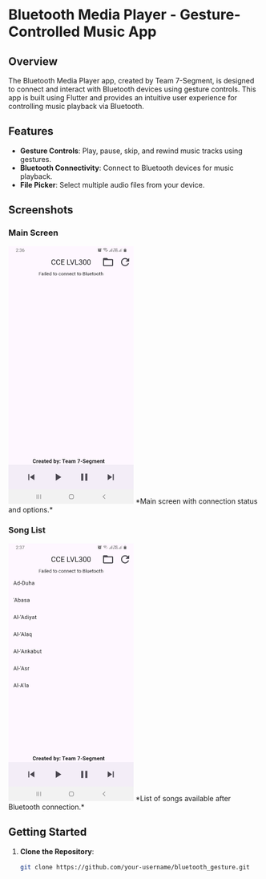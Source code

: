 # Bluetooth Media Player - Gesture-Controlled Music App

## Overview
The Bluetooth Media Player app, created by Team 7-Segment, is designed to connect and interact with Bluetooth devices using gesture controls. This app is built using Flutter and provides an intuitive user experience for controlling music playback via Bluetooth.

## Features
- **Gesture Controls**: Play, pause, skip, and rewind music tracks using gestures.
- **Bluetooth Connectivity**: Connect to Bluetooth devices for music playback.
- **File Picker**: Select multiple audio files from your device.

## Screenshots
### Main Screen
<img src="screen_shots/screen_1.jpg" alt="Main Screen" width="250"/>
*Main screen with connection status and options.*

### Song List
<img src="screen_shots/screen_2.jpg" alt="Main Screen" width="250"/>
*List of songs available after Bluetooth connection.*

## Getting Started
1. **Clone the Repository**:
   ```bash
   git clone https://github.com/your-username/bluetooth_gesture.git
